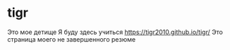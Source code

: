 # tigr
Это мое детище
Я буду здесь учиться
https://tigr2010.github.io/tigr/
Это страница моего не завершенного резюме
